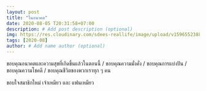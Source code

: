 ```yaml
---
layout: post
title: "ในอนาคต"
date: 2020-08-05 T20:31:58+07:00
description: # Add post description (optional)
img: https://res.cloudinary.com/sdees-reallife/image/upload/v1596552388/IMG_2873.jpg # Add image post (optional)
tags: [2020-08]
author: # Add name author (optional)
---
```

ขอบคุณอนาคตและความสุขที่เกิดขึ้นแล้วในตอนนี้ / ขอบคุณความมั่งคั่ง / ขอบคุณการแบ่งปัน / ขอบคุณความโชคดี / ขอบคุณชีวิตของพวกเราทุก ๆ คน

<i class="fa fa-child" style="color:plum"></i>

ขอบใจสมาชิกใหม่ เจ้าเหมียว และ แฟนเหมียว
